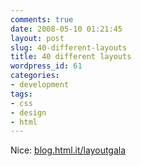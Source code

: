 ```yaml
---
comments: true
date: 2008-05-10 01:21:45
layout: post
slug: 40-different-layouts
title: 40 different layouts
wordpress_id: 61
categories:
- development
tags:
- css
- design
- html
---
```


Nice: [blog.html.it/layoutgala](http://blog.html.it/layoutgala/)
